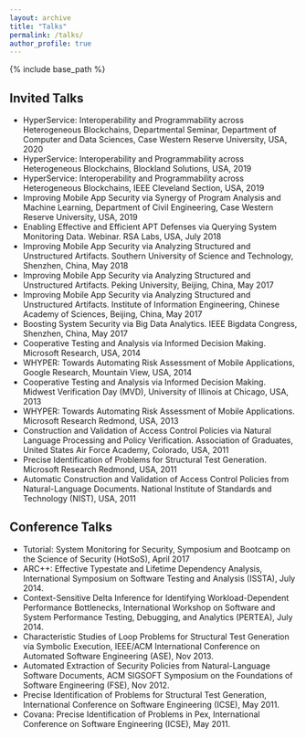 ```yaml
---
layout: archive
title: "Talks"
permalink: /talks/
author_profile: true
---
```


{% include base_path %}

## Invited Talks
* HyperService: Interoperability and Programmability across Heterogeneous Blockchains, Departmental Seminar, Department of Computer and Data Sciences, Case Western Reserve University, USA, 2020
* HyperService: Interoperability and Programmability across Heterogeneous Blockchains, Blockland Solutions, USA, 2019
* HyperService: Interoperability and Programmability across Heterogeneous Blockchains, IEEE Cleveland Section, USA, 2019
* Improving Mobile App Security via Synergy of Program Analysis and Machine Learning, Department of Civil Engineering, Case Western Reserve University, USA, 2019
* Enabling Effective and Efficient APT Defenses via Querying System Monitoring Data. Webinar. RSA Labs, USA, July 2018
* Improving Mobile App Security via Analyzing Structured and Unstructured Artifacts. Southern University of Science and Technology, Shenzhen, China, May 2018
* Improving Mobile App Security via Analyzing Structured and Unstructured Artifacts. Peking University, Beijing, China, May 2017
* Improving Mobile App Security via Analyzing Structured and Unstructured Artifacts. Institute of Information Engineering, Chinese Academy of Sciences, Beijing, China, May 2017
* Boosting System Security via Big Data Analytics. IEEE Bigdata Congress, Shenzhen, China, May 2017
* Cooperative Testing and Analysis via Informed Decision Making. Microsoft Research, USA, 2014
* WHYPER: Towards Automating Risk Assessment of Mobile Applications, Google Research, Mountain View, USA, 2014
* Cooperative Testing and Analysis via Informed Decision Making. Midwest Verification Day (MVD), University of Illinois at Chicago, USA, 2013
* WHYPER: Towards Automating Risk Assessment of Mobile Applications. Microsoft Research Redmond, USA, 2013
* Construction and Validation of Access Control Policies via Natural Language Processing and Policy Verification. Association of Graduates, United States Air Force Academy, Colorado, USA, 2011
* Precise Identification of Problems for Structural Test Generation. Microsoft Research Redmond, USA, 2011 
* Automatic Construction and Validation of Access Control Policies from Natural-Language Documents. National Institute of Standards and Technology (NIST), USA, 2011


## Conference Talks

* Tutorial: System Monitoring for Security, Symposium and Bootcamp on the Science of Security (HotSoS), April 2017
* ARC++: Effective Typestate and Lifetime Dependency Analysis, International Symposium on Software Testing and Analysis (ISSTA), July 2014.
* Context-Sensitive Delta Inference for Identifying Workload-Dependent Performance Bottlenecks, International Workshop on Software and System Performance Testing, Debugging, and Analytics (PERTEA), July 2014.
* Characteristic Studies of Loop Problems for Structural Test Generation via Symbolic Execution, IEEE/ACM International Conference on Automated Software Engineering (ASE), Nov 2013.
* Automated Extraction of Security Policies from Natural-Language Software Documents, ACM SIGSOFT Symposium on the Foundations of Software Engineering (FSE), Nov 2012.
* Precise Identification of Problems for Structural Test Generation, International Conference on Software Engineering (ICSE), May 2011.
* Covana: Precise Identification of Problems in Pex, International Conference on Software Engineering (ICSE), May 2011.
